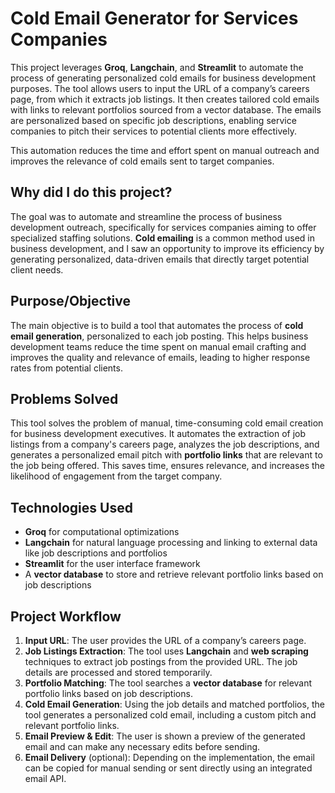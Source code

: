# Cold Email Generator for Services Companies

This project leverages **Groq**, **Langchain**, and **Streamlit** to automate the process of generating personalized cold emails for business development purposes. The tool allows users to input the URL of a company’s careers page, from which it extracts job listings. It then creates tailored cold emails with links to relevant portfolios sourced from a vector database. The emails are personalized based on specific job descriptions, enabling service companies to pitch their services to potential clients more effectively.

This automation reduces the time and effort spent on manual outreach and improves the relevance of cold emails sent to target companies.

## Why did I do this project?

The goal was to automate and streamline the process of business development outreach, specifically for services companies aiming to offer specialized staffing solutions. **Cold emailing** is a common method used in business development, and I saw an opportunity to improve its efficiency by generating personalized, data-driven emails that directly target potential client needs.

## Purpose/Objective

The main objective is to build a tool that automates the process of **cold email generation**, personalized to each job posting. This helps business development teams reduce the time spent on manual email crafting and improves the quality and relevance of emails, leading to higher response rates from potential clients.

## Problems Solved

This tool solves the problem of manual, time-consuming cold email creation for business development executives. It automates the extraction of job listings from a company's careers page, analyzes the job descriptions, and generates a personalized email pitch with **portfolio links** that are relevant to the job being offered. This saves time, ensures relevance, and increases the likelihood of engagement from the target company.

## Technologies Used

- **Groq** for computational optimizations
- **Langchain** for natural language processing and linking to external data like job descriptions and portfolios
- **Streamlit** for the user interface framework
- A **vector database** to store and retrieve relevant portfolio links based on job descriptions

## Project Workflow

1. **Input URL**: The user provides the URL of a company’s careers page.
2. **Job Listings Extraction**: The tool uses **Langchain** and **web scraping** techniques to extract job postings from the provided URL. The job details are processed and stored temporarily.
3. **Portfolio Matching**: The tool searches a **vector database** for relevant portfolio links based on job descriptions.
4. **Cold Email Generation**: Using the job details and matched portfolios, the tool generates a personalized cold email, including a custom pitch and relevant portfolio links.
5. **Email Preview & Edit**: The user is shown a preview of the generated email and can make any necessary edits before sending.
6. **Email Delivery** (optional): Depending on the implementation, the email can be copied for manual sending or sent directly using an integrated email API.

